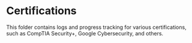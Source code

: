# Certifications
This folder contains logs and progress tracking for various certifications, such as CompTIA Security+, Google Cybersecurity, and others.
